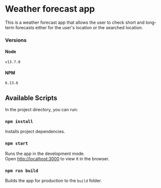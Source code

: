 # Weather forecast app

This is a weather forecast app that allows the user to check short and long-term forecasts either for the user's location or the searched location.

### Versions
#### Node
`v13.7.0`
#### NPM
`6.13.6`

## Available Scripts

In the project directory, you can run:

### `npm install`

Installs project dependencies.<br />

### `npm start`

Runs the app in the development mode.<br />
Open [http://localhost:3000](http://localhost:3000) to view it in the browser.

### `npm run build`

Builds the app for production to the `build` folder.<br />
